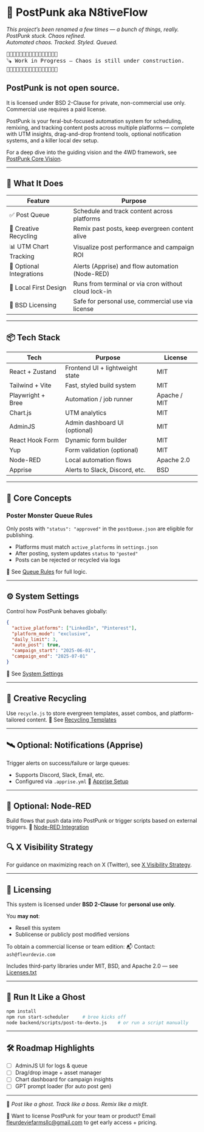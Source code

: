 # 🧃 PostPunk aka N8tiveFlow

*This project’s been renamed a few times — a bunch of things, really. PostPunk stuck. Chaos refined.*  
_Automated chaos. Tracked. Styled. Queued._

<pre>
🚧🚧🚧🚧🚧🚧🚧🚧🚧🚧🚧🚧🚧🚧🚧🚧
🪚 Work in Progress — Chaos is still under construction.
🚧🚧🚧🚧🚧🚧🚧🚧🚧🚧🚧🚧🚧🚧🚧🚧
</pre>

## PostPunk is not open source. 
It is licensed under BSD 2-Clause for private, non-commercial use only. Commercial use requires a paid license.

PostPunk is your feral-but-focused automation system for scheduling, remixing, and tracking content posts across multiple platforms — complete with UTM insights, drag-and-drop frontend tools, optional notification systems, and a killer local dev setup.

For a deep dive into the guiding vision and the 4WD framework, see [PostPunk Core Vision](./Docs/PostPunk_Core_Vision.md).

---

## 🚀 What It Does
| Feature                     | Purpose                                                |
|----------------------------|--------------------------------------------------------|
| ✅ Post Queue              | Schedule and track content across platforms           |
| 🔁 Creative Recycling       | Remix past posts, keep evergreen content alive         |
| 📊 UTM Chart Tracking       | Visualize post performance and campaign ROI            |
| 🔌 Optional Integrations    | Alerts (Apprise) and flow automation (Node-RED)        |
| 🧠 Local First Design       | Runs from terminal or via cron without cloud lock-in   |
| 🧾 BSD Licensing            | Safe for personal use, commercial use via license      |

---

## 📦 Tech Stack
| Tech                | Purpose                          | License  |
|---------------------|----------------------------------|----------|
| React + Zustand     | Frontend UI + lightweight state  | MIT      |
| Tailwind + Vite     | Fast, styled build system        | MIT      |
| Playwright + Bree   | Automation / job runner          | Apache / MIT |
| Chart.js            | UTM analytics                    | MIT      |
| AdminJS             | Admin dashboard UI (optional)    | MIT      |
| React Hook Form     | Dynamic form builder             | MIT      |
| Yup                 | Form validation (optional)       | MIT      |
| Node-RED            | Local automation flows           | Apache 2.0 |
| Apprise             | Alerts to Slack, Discord, etc.   | BSD      |

---

## 🧠 Core Concepts
### Poster Monster Queue Rules
Only posts with `"status": "approved"` in the `postQueue.json` are eligible for publishing.
- Platforms must match `active_platforms` in `settings.json`
- After posting, system updates `status` to `"posted"`
- Posts can be rejected or recycled via logs

📄 See [Queue Rules](./Docs/queue-rules.md) for full logic.

---

## ⚙️ System Settings
Control how PostPunk behaves globally:
```json
{
  "active_platforms": ["LinkedIn", "Pinterest"],
  "platform_mode": "exclusive",
  "daily_limit": 3,
  "auto_post": true,
  "campaign_start": "2025-06-01",
  "campaign_end": "2025-07-01"
}
```
📄 See [System Settings](./Docs/settings.md)

---

## 🧠 Creative Recycling
Use `recycle.js` to store evergreen templates, asset combos, and platform-tailored content.
📄 See [Recycling Templates](./Docs/recycle-templates.md)

---

## 🛰️ Optional: Notifications (Apprise)
Trigger alerts on success/failure or large queues:
- Supports Discord, Slack, Email, etc.
- Configured via `.apprise.yml`
📄 [Apprise Setup](./Docs/apprise.md)

---

## 🔁 Optional: Node-RED
Build flows that push data into PostPunk or trigger scripts based on external triggers.
📄 [Node-RED Integration](./Docs/nodered.md)

## 🔍 X Visibility Strategy
For guidance on maximizing reach on X (Twitter), see [X Visibility Strategy](./docs/x-visibility-strategy.md).


---

## 🧾 Licensing
This system is licensed under **BSD 2-Clause** for **personal use only**. 

You **may not**:
- Resell this system
- Sublicense or publicly post modified versions

To obtain a commercial license or team edition:
📬 Contact: `ash@fleurdevie.com`

Includes third-party libraries under MIT, BSD, and Apache 2.0 — see [Licenses.txt](./Docs/Licenses.txt)

---

## 🧃 Run It Like a Ghost
```bash
npm install
npm run start-scheduler     # bree kicks off
node backend/scripts/post-to-devto.js    # or run a script manually
```
---

## 🛠 Roadmap Highlights
- [ ] AdminJS UI for logs & queue
- [ ] Drag/drop image + asset manager
- [ ] Chart dashboard for campaign insights
- [ ] GPT prompt loader (for auto post gen)

---

🧃 _Post like a ghost. Track like a boss. Remix like a misfit._

🛒 Want to license PostPunk for your team or product?
Email fleurdeviefarmsllc@gmail.com to get early access + pricing.
